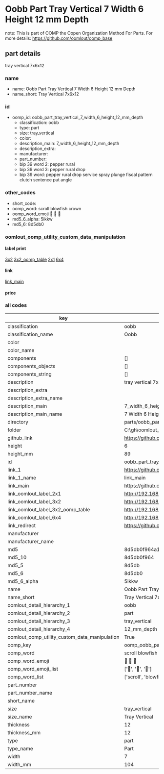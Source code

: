 # Oobb Part Tray Vertical 7 Width 6 Height 12 mm Depth  

note: This is part of OOMP the Oopen Organization Method For Parts. For more details: https://github.com/oomlout/oomp_base

##  part details
  



tray vertical 7x6x12



### name
* name: Oobb Part Tray Vertical 7 Width 6 Height 12 mm Depth
* name_short: Tray Vertical 7x6x12 
### id
* oomp_id: oobb_part_tray_vertical_7_width_6_height_12_mm_depth
  * classification: oobb
  * type: part
  * size: tray_vertical
  * color: 
  * description_main: 7_width_6_height_12_mm_depth
  * description_extra: 
  * manufacturer: 
  * part_number: 
  * bip 39 word 2: pepper rural
  * bip 39 word 3: pepper rural drop
  * bip 39 word: pepper rural drop service spray plunge fiscal pattern clutch sentence put angle

### other_codes
* short_code: 
* oomp_word: scroll blowfish crown
* oomp_word_emoji :scroll: :blowfish: :crown:
* md5_6_alpha: 5ikkw
* md5_6: 8d5db0






### oomlout_oomp_utility_custom_data_manipulation
#### label print
[3x2](http://192.168.1.245:1112/?label=oomp%205ikkw)
[3x2_oomp_table](http://192.168.1.108:1112/?label=oomp%205ikkw)
[2x1](http://192.168.1.242:1112/?label=oomp%205ikkw)
[6x4](http://192.168.1.55:1112/?label=oomp%205ikkw)    

#### link

[link_main](https://github.com/oomlout/oomlout_oobb_version_4_generated_parts/tree/main/navigation_oomp/oobb/part/tray_vertical/7_width_6_height_12_mm_depth/part)                              

#### price







### all codes 
| key | value |  
| --- | --- |  
| classification | oobb |  
| classification_name | Oobb |  
| color |  |  
| color_name |  |  
| components | [] |  
| components_objects | [] |  
| components_string | [] |  
| description | tray vertical 7x6x12 |  
| description_extra |  |  
| description_extra_name |  |  
| description_main | 7_width_6_height_12_mm_depth |  
| description_main_name | 7 Width 6 Height 12 mm Depth |  
| directory | parts/oobb_part_tray_vertical_7_width_6_height_12_mm_depth |  
| folder | C:\gh\oomlout_oobb_version_4_generated_parts\parts\oobb_part_tray_vertical_7_width_6_height_12_mm_depth |  
| github_link | https://github.com/oomlout/oomlout_oomp_part_src/tree/main/parts/oobb_part_tray_vertical_7_width_6_height_12_mm_depth |  
| height | 6 |  
| height_mm | 89 |  
| id | oobb_part_tray_vertical_7_width_6_height_12_mm_depth |  
| link_1 | https://github.com/oomlout/oomlout_oobb_version_4_generated_parts/tree/main/navigation_oomp/oobb/part/tray_vertical/7_width_6_height_12_mm_depth/part |  
| link_1_name | link_main |  
| link_main | https://github.com/oomlout/oomlout_oobb_version_4_generated_parts/tree/main/navigation_oomp/oobb/part/tray_vertical/7_width_6_height_12_mm_depth/part |  
| link_oomlout_label_2x1 | http://192.168.1.242:1112/?label=oomp%205ikkw |  
| link_oomlout_label_3x2 | http://192.168.1.245:1112/?label=oomp%205ikkw |  
| link_oomlout_label_3x2_oomp_table | http://192.168.1.108:1112/?label=oomp%205ikkw |  
| link_oomlout_label_6x4 | http://192.168.1.55:1112/?label=oomp%205ikkw |  
| link_redirect | https://github.com/oomlout/oomlout_oobb_version_4_generated_parts/tree/main/parts/oobb_tray_vertical_07_06_12 |  
| manufacturer |  |  
| manufacturer_name |  |  
| md5 | 8d5db0f964a14af29be97c4286ef6517 |  
| md5_10 | 8d5db0f964 |  
| md5_5 | 8d5db |  
| md5_6 | 8d5db0 |  
| md5_6_alpha | 5ikkw |  
| name | Oobb Part Tray Vertical 7 Width 6 Height 12 mm Depth |  
| name_short | Tray Vertical 7x6x12  |  
| oomlout_detail_hierarchy_1 | oobb |  
| oomlout_detail_hierarchy_2 | part |  
| oomlout_detail_hierarchy_3 | tray_vertical |  
| oomlout_detail_hierarchy_4 | 12_mm_depth |  
| oomlout_oomp_utility_custom_data_manipulation | True |  
| oomp_key | oomp_oobb_part_tray_vertical_7_width_6_height_12_mm_depth |  
| oomp_word | scroll blowfish crown |  
| oomp_word_emoji | :scroll: :blowfish: :crown: |  
| oomp_word_emoji_list | [':scroll:', ':blowfish:', ':crown:'] |  
| oomp_word_list | ['scroll', 'blowfish', 'crown'] |  
| part_number |  |  
| part_number_name |  |  
| short_name |  |  
| size | tray_vertical |  
| size_name | Tray Vertical |  
| thickness | 12 |  
| thickness_mm | 12 |  
| type | part |  
| type_name | Part |  
| width | 7 |  
| width_mm | 104 |  
